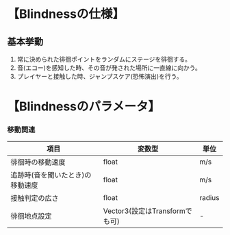 # 【Blindnessの仕様】


## 基本挙動

1. 常に決められた徘徊ポイントをランダムにステージを徘徊する。
2. 音(エコー)を感知した時、その音が発された場所に一直線に向かう。
3. プレイヤーと接触した時、ジャンプスケア(恐怖演出)を行う。

# 【Blindnessのパラメータ】

### 移動関連
|項目|変数型|単位|
|-|-|-|
|徘徊時の移動速度|float|m/s|
|追跡時(音を聞いたとき)の移動速度|float|m/s|
|接触判定の広さ|float|radius|
|徘徊地点設定|Vector3(設定はTransformでも可)|-|
